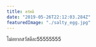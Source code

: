 ```yaml
---
title: สวัสดี
date: "2019-05-26T22:12:03.284Z"
featuredImage: "./salty_egg.jpg"
---
```


ไม่อยากสวัสดีละ55555555

